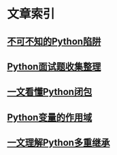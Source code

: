 # 文章索引

## [不可不知的Python陷阱](./traps.md)

## [Python面试题收集整理](./interview_question_list.md)

## [一文看懂Python闭包](./closure.md)

## [Python变量的作用域](./blzyy.md)

## [一文理解Python多重继承](./multiple-inheritance-mixin.md)
